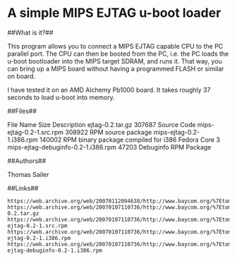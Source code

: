 A simple MIPS EJTAG u-boot loader
=================================

##What is it?##

   This program allows you to connect a MIPS EJTAG capable CPU to the PC parallel port. The CPU can then be booted from the PC, i.e. the PC loads the u-boot bootloader into the MIPS target SDRAM, and runs it.
   That way, you can bring up a MIPS board without having a programmed FLASH or similar on board.

   I have tested it on an AMD Alchemy Pb1000 board. It takes roughly 37 seconds to load u-boot into memory.

##Files##

   File Name                             Size Description
   ejtag-0.2.tar.gz                    307687 Source Code
   mips-ejtag-0.2-1.src.rpm            308922 RPM source package
   mips-ejtag-0.2-1.i386.rpm           140002 RPM binary package compiled for i386 Fedora Core 3
   mips-ejtag-debuginfo-0.2-1.i386.rpm  47203 Debuginfo RPM Package

##Authors##

   Thomas Sailer

##Links##

	https://web.archive.org/web/20070112094638/http://www.baycom.org/%7Etom/ejtag/
	https://web.archive.org/web/20070107110736/http://www.baycom.org/%7Etom/ejtag/ejtag-0.2.tar.gz
	https://web.archive.org/web/20070107110736/http://www.baycom.org/%7Etom/ejtag/mips-ejtag-0.2-1.src.rpm
	https://web.archive.org/web/20070107110736/http://www.baycom.org/%7Etom/ejtag/mips-ejtag-0.2-1.i386.rpm
	https://web.archive.org/web/20070107110736/http://www.baycom.org/%7Etom/ejtag/mips-ejtag-debuginfo-0.2-1.i386.rpm
